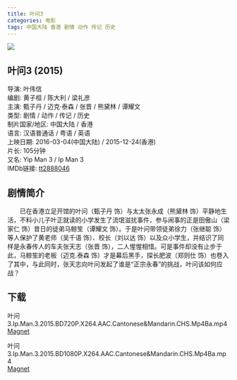```yaml
---
title: 叶问3
categories: 电影
tags: 中国大陆 香港 剧情 动作 传记 历史
---
```


[![](http://i13.tietuku.cn/be87abcfcead850ft.jpg)](http://i13.tietuku.cn/be87abcfcead850f.jpg)

## 叶问3 (2015)
导演: 叶伟信  
编剧: 黄子桓 / 陈大利 / 梁礼彦  
主演: 甄子丹 / 迈克·泰森 / 张晋 / 熊黛林 / 谭耀文  
类型: 剧情 / 动作 / 传记 / 历史  
制片国家/地区: 中国大陆 / 香港  
语言: 汉语普通话 / 粤语 / 英语  
上映日期: 2016-03-04(中国大陆) / 2015-12-24(香港)  
片长: 105分钟  
又名: Yip Man 3 / Ip Man 3  
IMDb链接: [tt2888046](http://www.imdb.com/title/tt2888046)

## 剧情简介
　　已在香港立足开馆的叶问（甄子丹 饰）与太太张永成（熊黛林 饰）平静地生活，不料小儿子叶正就读的小学发生了流氓滋扰事件，参与闹事的正是田傲山（梁家仁 饰）昔日的徒弟马鲸笙（谭耀文 饰）。于是叶问带领徒弟徐力（张继聪 饰）等人保护了黄老师（吴千语 饰）、校长（刘以达 饰）以及众小学生，并结识了同样是永春传人的车夫张天志（张晋 饰），二人惺惺相惜。可是事件却没有止步于此，马鲸笙的老板（迈克.泰森 饰）才是幕后黑手，探长肥波（郑则仕 饰）也卷入了其中，与此同时，张天志向叶问发起了谁是“正宗永春”的挑战，叶问该如何应战？

## 下载
叶问3.Ip.Man.3.2015.BD720P.X264.AAC.Cantonese&Mandarin.CHS.Mp4Ba.mp4  
[Magnet](magnet:?xt=urn:btih:3a0b25ecfb9625b3e790671b9766487570c11dbe&tr=http://bt.mp4ba.com:2710/announce)

叶问3.Ip.Man.3.2015.BD1080P.X264.AAC.Cantonese&Mandarin.CHS.Mp4Ba.mp4  
[Magnet](magnet:?xt=urn:btih:8d6a63fb5e1b417bdad2a3467514020fc6738d22&tr=http://bt.mp4ba.com:2710/announce)
